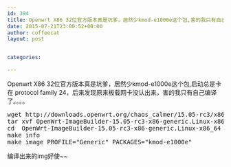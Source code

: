 ```yaml
---
id: 394
title: Openwrt X86 32位官方版本真是坑爹，居然少kmod-e1000e这个包,害的我只有自己编译了。。。。
date: 2015-07-21T23:00:52+00:00
author: coffeecat
layout: post


categories:

---
```

Openwrt X86 32位官方版本真是坑爹，居然少kmod-e1000e这个包,启动总是卡在 protocol family 24，后来发现原来板载网卡没认出来，害的我只有自己编译了。。。。

<pre class="lang:sh decode:true " >wget http://downloads.openwrt.org/chaos_calmer/15.05-rc3/x86/generic/OpenWrt-ImageBuilder-15.05-rc3-x86-generic.Linux-x86_64.tar.bz2
tar xvf OpenWrt-ImageBuilder-15.05-rc3-x86-generic.Linux-x86_64.tar.bz2
cd  OpenWrt-ImageBuilder-15.05-rc3-x86-generic.Linux-x86_64
make info 
make image PROFILE="Generic" PACKAGES="kmod-e1000e"</pre>

编译出来的img好使~~